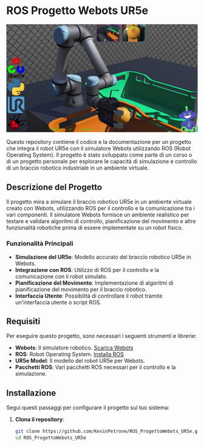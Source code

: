 # ROS Progetto Webots UR5e

![UR5e in Webots](https://github.com/KevinPetrone/ROS_ProgettoWebots_UR5e/blob/main/images/maxresdefault.jpg?raw=true)

Questo repository contiene il codice e la documentazione per un progetto che integra il robot UR5e con il simulatore Webots utilizzando ROS (Robot Operating System). Il progetto è stato sviluppato come parte di un corso o di un progetto personale per esplorare le capacità di simulazione e controllo di un braccio robotico industriale in un ambiente virtuale.

## Descrizione del Progetto

Il progetto mira a simulare il braccio robotico UR5e in un ambiente virtuale creato con Webots, utilizzando ROS per il controllo e la comunicazione tra i vari componenti. Il simulatore Webots fornisce un ambiente realistico per testare e validare algoritmi di controllo, pianificazione del movimento e altre funzionalità robotiche prima di essere implementate su un robot fisico.

### Funzionalità Principali

- **Simulazione del UR5e**: Modello accurato del braccio robotico UR5e in Webots.
- **Integrazione con ROS**: Utilizzo di ROS per il controllo e la comunicazione con il robot simulato.
- **Pianificazione del Movimento**: Implementazione di algoritmi di pianificazione del movimento per il braccio robotico.
- **Interfaccia Utente**: Possibilità di controllare il robot tramite un'interfaccia utente o script ROS.

## Requisiti

Per eseguire questo progetto, sono necessari i seguenti strumenti e librerie:

- **Webots**: Il simulatore robotico. [Scarica Webots](https://cyberbotics.com/)
- **ROS**: Robot Operating System. [Installa ROS](https://github.com/KevinPetrone/ROS_ProgettoWebots_UR5e/blob/main/Tutorial/Installazione_ROS_Noetic.pdf) 
- **UR5e Model**: Il modello del robot UR5e per Webots.
- **Pacchetti ROS**: Vari pacchetti ROS necessari per il controllo e la simulazione.

## Installazione

Segui questi passaggi per configurare il progetto sul tuo sistema:

1. **Clona il repository**:
   ```bash
   git clone https://github.com/KevinPetrone/ROS_ProgettoWebots_UR5e.git
   cd ROS_ProgettoWebots_UR5e
